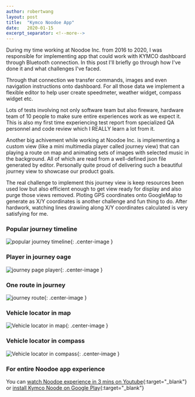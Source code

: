 ```yaml
---
author: robertwang
layout: post
title:  "Kymco Noodoe App"
date:   2020-01-15
excerpt_separator: <!--more-->
---
```


During my time working at Noodoe Inc. from 2016 to 2020, I was responsible for implementing app that could work with KYMCO dashboard through Bluetooth connection. In this post I'll briefly go through how I've done it and what challenges I've faced.

<!--more-->
Through that connection we transfer commands, images and even navigation instructions onto dashboard. For all those data we implement a flexible editor to help user create speedmeter, weather widget, compass widget etc.

Lots of tests involving not only software team but also fireware, hardware team of 10 people to make sure entire experiences work as we expect it. This is also my first time experiencing test report from specialized QA personnel and code review which I REALLY learn a lot from it.

Another big achivement while working at Noodoe Inc. is implementing a custom view (like a mini multimedia player called journey view) that can playing a route on map and animating sets of images with selected music in the background. All of which are read from a well-defined json file generated by editor. Personally quite proud of delivering such a beautiful journey view to showcase our product goals.

The real challenge to implement this journey view is keep resources been used low but also efficient enough to get view ready for display and also purge those views removed. Ploting GPS coordinates onto GoogleMap to generate as X/Y coordinates is another challenge and fun thing to do. After hardwork, watching lines drawiing along X/Y coordinates calculated is very satisfying for me.

### Popular journey timeline
![popular journey timeline](/assets/images/noodoe_app/journey_timeline_popular.png "Popular journey"){: .center-image }

### Player in journey oage
![journey page player](/assets/images/noodoe_app/journey_page_player.png "journey page player"){: .center-image }

### One route in journey
![journey route](/assets/images/noodoe_app/journey_page_route.png "Route in journey"){: .center-image }

### Vehicle locator in map
![Vehicle locator in map](/assets/images/noodoe_app/vehicle_locator_map.png "Vehicle locator in map"){: .center-image }

### Vehicle locator in compass
![Vehicle locator in compass](/assets/images/noodoe_app/vehicle_locator_compass.png "Vehicle locator in compass"){: .center-image }



### For entire Noodoe app experience 

You can [watch Noodoe experience in 3 mins on Youtube](https://youtu.be/1-ufYe6A14U){:target="_blank"} or [install Kymco Noode on Google Play](https://play.google.com/store/apps/details?id=com.noodoe.sunray){:target="_blank"}

